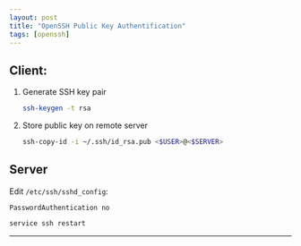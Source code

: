 ```yaml
---
layout: post
title: "OpenSSH Public Key Authentification"
tags: [openssh]
---
```


## Client:
1. Generate SSH key pair
   ```bash
   ssh-keygen -t rsa
   ```
2. Store public key on remote server
   ```bash
   ssh-copy-id -i ~/.ssh/id_rsa.pub <$USER>@<$SERVER>
   ```

## Server
Edit `/etc/ssh/sshd_config`:
```
PasswordAuthentication no
```

```bash
service ssh restart
```

---
